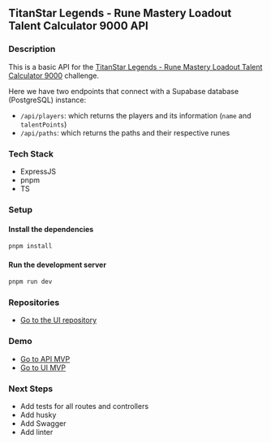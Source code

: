 ## TitanStar Legends - Rune Mastery Loadout Talent Calculator 9000 API

### Description

This is a basic API for the [TitanStar Legends - Rune Mastery Loadout Talent Calculator 9000](https://github.com/marcomaza92/titanstar-legends-rune-calculator) challenge.

Here we have two endpoints that connect with a Supabase database (PostgreSQL) instance:

- `/api/players`: which returns the players and its information (`name` and `talentPoints`)
- `/api/paths`: which returns the paths and their respective runes

### Tech Stack

- ExpressJS
- pnpm
- TS

### Setup

#### Install the dependencies

```sh
pnpm install
```

#### Run the development server

```sh
pnpm run dev
```

### Repositories

- [Go to the UI repository](https://github.com/marcomaza92/titanstar-legends-rune-calculator/)

### Demo

- [Go to API MVP](https://titanstar-legends-rune-calculator-api.vercel.app/api/paths/)
- [Go to UI MVP](https://titanstar-legends-rune-calculator.vercel.app/)

### Next Steps

- Add tests for all routes and controllers
- Add husky
- Add Swagger
- Add linter
